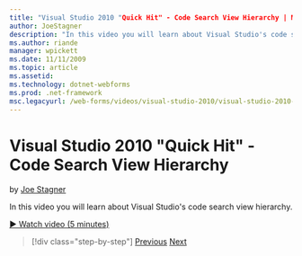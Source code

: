 ```yaml
---
title: "Visual Studio 2010 "Quick Hit" - Code Search View Hierarchy | Microsoft Docs"
author: JoeStagner
description: "In this video you will learn about Visual Studio's code search view hierarchy."
ms.author: riande
manager: wpickett
ms.date: 11/11/2009
ms.topic: article
ms.assetid: 
ms.technology: dotnet-webforms
ms.prod: .net-framework
msc.legacyurl: /web-forms/videos/visual-studio-2010/visual-studio-2010-quick-hit-code-search-view-hierarchy
---
```

Visual Studio 2010 "Quick Hit" - Code Search View Hierarchy
====================
by [Joe Stagner](https://github.com/JoeStagner)

In this video you will learn about Visual Studio's code search view hierarchy.

[&#9654; Watch video (5 minutes)](https://channel9.msdn.com/Blogs/ASP-NET-Site-Videos/visual-studio-2010-quick-hit-code-search-view-hierarchy)

>[!div class="step-by-step"] [Previous](visual-studio-2010-quick-hit-code-optimized-profile.md) [Next](visual-studio-2010-quick-hit-intellisense-smart-lists.md)